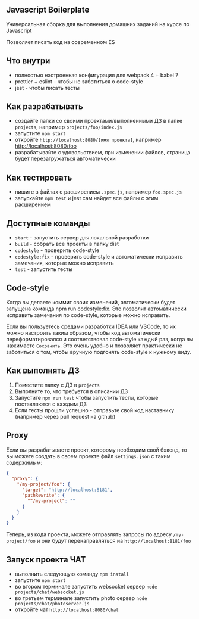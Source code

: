 ## Javascript Boilerplate

Универсальная сборка для выполнения домашних заданий на курсе по Javascript

Позволяет писать код на современном ES

## Что внутри

- полностью настроенная конфигурация для webpack 4 + babel 7
- prettier + eslint - чтобы не заботиться о code-style
- jest - чтобы писать тесты

## Как разрабатывать

- создайте папки со своими проектами/выполненными ДЗ в папке `projects`, например `projects/foo/index.js`
- запустите `npm start`
- откройте `http://localhost:8080/[имя проекта]`, например [http://localhost:8080/foo](http://localhost:8080/foo)
- разрабатывайте с удовольствием, при изменении файлов, страница будет перезагружаться автоматически

## Как тестировать

- пишите в файлах с расширением `.spec.js`, например `foo.spec.js`
- запускайте `npm test` и jest сам найдет все файлы с этим расширением

## Доступные команды

- `start` - запустить сервер для локальной разработки
- `build` - собрать все проекты в папку dist
- `codestyle` - проверить code-style
- `codestyle:fix` - проверить code-style и автоматически исправить замечания, которые можно исправить
- `test` - запустить тесты

## Code-style

Когда вы делаете коммит своих изменений, автоматически будет запущена команда npm run codestyle:fix.
Это позволит автоматически исправить замечания по code-style, которые можно исправить.

Если вы пользуетесь средами разработки IDEA или VSCode, то их можно настроить таким образом, чтобы код автоматически переформатировался и соответствовал code-style каждый раз, когда вы нажимаете `Сохранить`.
Это очень удобно и позволяет практически не заботиться о том, чтобы вручную подгонять code-style к нужному виду.

## Как выполнять ДЗ

1. Поместите папку с ДЗ в `projects`
2. Выполните то, что требуется в описании ДЗ
3. Запустите `npm run test` чтобы запустить тесты, которые поставляются с каждым ДЗ
4. Если тесты прошли успешно - отправьте свой код наставнику (например через pull request на github)

## Proxy

Если вы разрабатываете проект, которому необходим свой бэкенд, то вы можете создать в своем проекте файл `settings.json` с таким содержимым:

```json
{
  "proxy": {
    "/my-project/foo": {
      "target": "http://localhost:8181",
      "pathRewrite": {
        "^/my-project": ""
      }
    }
  }
}
```

Теперь, из кода проекта, можете отправлять запросы по адресу `/my-project/foo` и они будут перенаправляться на `http://localhost:8181/foo` 

## Запуск проекта ЧАТ

- выполнить следующую команду `npm install`
- запустите `npm start`
- во втором терминале запустить websocket сервер  `node projects/chat/websocket.js`
- во третьем терминале запустить photo сервер  `node projects/chat/photoserver.js`
- откройте чат `http://localhost:8080/chat`